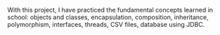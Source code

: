 With this project, I have practiced the fundamental concepts learned in school: objects and classes, encapsulation, composition, inheritance, polymorphism, interfaces, threads, CSV files, database using JDBC.


